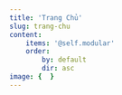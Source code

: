 ```yaml
---
title: 'Trang Chủ'
slug: trang-chu
content:
    items: '@self.modular'
    order:
        by: default
        dir: asc
image: {  }
---
```


